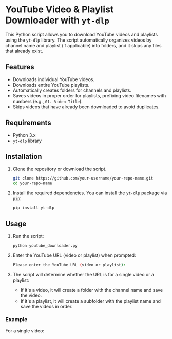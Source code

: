 # YouTube Video & Playlist Downloader with `yt-dlp`

This Python script allows you to download YouTube videos and playlists using the `yt-dlp` library. The script automatically organizes videos by channel name and playlist (if applicable) into folders, and it skips any files that already exist.

## Features
- Downloads individual YouTube videos.
- Downloads entire YouTube playlists.
- Automatically creates folders for channels and playlists.
- Saves videos in proper order for playlists, prefixing video filenames with numbers (e.g., `01. Video Title`).
- Skips videos that have already been downloaded to avoid duplicates.

## Requirements
- Python 3.x
- `yt-dlp` library

## Installation

1. Clone the repository or download the script.

    ```bash
    git clone https://github.com/your-username/your-repo-name.git
    cd your-repo-name
    ```

2. Install the required dependencies. You can install the `yt-dlp` package via `pip`:

    ```bash
    pip install yt-dlp
    ```

## Usage

1. Run the script:

    ```bash
    python youtube_downloader.py
    ```

2. Enter the YouTube URL (video or playlist) when prompted:

    ```bash
    Please enter the YouTube URL (video or playlist):
    ```

3. The script will determine whether the URL is for a single video or a playlist:
    - If it's a video, it will create a folder with the channel name and save the video.
    - If it's a playlist, it will create a subfolder with the playlist name and save the videos in order.

### Example

For a single video:


